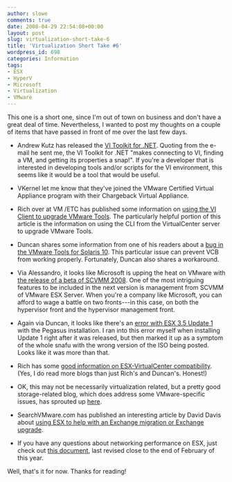```yaml
---
author: slowe
comments: true
date: 2008-04-29 22:54:08+00:00
layout: post
slug: virtualization-short-take-6
title: 'Virtualization Short Take #6'
wordpress_id: 698
categories: Information
tags:
- ESX
- HyperV
- Microsoft
- Virtualization
- VMware
---
```


This one is a short one, since I'm out of town on business and don't have a great deal of time. Nevertheless, I wanted to post my thoughts on a couple of items that have passed in front of me over the last few days.

* Andrew Kutz has released the [VI Toolkit for .NET](http://code.lostcreations.com/wiki/vmware/vitoolkitfordotnet). Quoting from the e-mail he sent me, the VI Toolkit for .NET "makes connecting to VI, finding a VM, and getting its properties a snap!". If you're a developer that is interested in developing tools and/or scripts for the VI environment, this seems like it would be a tool that would be useful.

* VKernel let me know that they've joined the VMware Certified Virtual Appliance program with their Chargeback Virtual Appliance.

* Rich over at VM /ETC has published some information on [using the VI Client to upgrade VMware Tools](http://vmetc.com/2008/04/29/use-the-vi-client-to-bulk-upgrade-vm-tools/). The particularly helpful portion of this article is the information on using the CLI from the VirtualCenter server to upgrade VMware Tools.

* Duncan shares some information from one of his readers about a [bug in the VMware Tools for Solaris 10](http://www.yellow-bricks.com/2008/04/29/vcb-and-solaris-32-bit-vms/). This particular issue can prevent VCB from working properly. Fortunately, Duncan also shares a workaround.

* Via Alessandro, it looks like Microsoft is upping the heat on VMware with [the release of a beta of SCVMM 2008](http://www.virtualization.info/2008/04/microsoft-opens-scvmm-2008-beta-manages.html). One of the most intriguing features to be included in the next version is management from SCVMM of VMware ESX Server. When you're a company like Microsoft, you can afford to wage a battle on two fronts---in this case, on both the hypervisor front and the hypervisor management front.

* Again via Duncan, it looks like there's an [error with ESX 3.5 Update 1](http://www.yellow-bricks.com/2008/04/28/pegasus-error-after-installing-esx-35-update-1/) with the Pegasus installation. I ran into this error myself when installing Update 1 right after it was released, but then marked it up as a symptom of the whole snafu with the wrong version of the ISO being posted. Looks like it was more than that.

* Rich has some [good information on ESX-VirtualCenter compatibility](http://vmetc.com/2008/04/28/determine-esx-and-virtualcenter-version-compatibility/). (Yes, I do read more blogs than just Rich's and Duncan's. Honest!)

* OK, this may not be necessarily virtualization related, but a pretty good storage-related blog, which does address some VMware-specific issues, has sprouted up [here](http://21stcenturystorage.cebis.net/).

* SearchVMware.com has published an interesting article by David Davis about [using ESX to help with an Exchange migration or Exchange upgrade](http://searchvmware.techtarget.com/tip/0,289483,sid179_gci1310729,00.html?track=NL-923&ad=635967&asrc=EM_NLN_3523276&uid=1425534).

* If you have any questions about networking performance on ESX, just check out [this document](http://www.vmware.com/resources/techresources/1041?elq=32D28E76B9154C9AA242D21F81277A72), last revised close to the end of February of this year.

Well, that's it for now. Thanks for reading!
